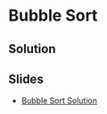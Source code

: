 
# Bubble Sort

## Solution


## Slides

* [Bubble Sort Solution](https://docs.google.com/a/hackreactor.com/presentation/d/1BSee-LI7z_fT5qajNgQl_SCBITQvEd5QzOuJ608kTKg/embed?start=false&loop=false&delayms=3000)

